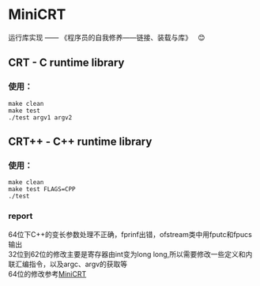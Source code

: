 # MiniCRT  

运行库实现 —— 《程序员的自我修养——链接、装载与库》 
&nbsp; :blush: 
    
  
## CRT - C runtime library    
### 使用：  
```shell
make clean
make test
./test argv1 argv2
```  

  
  
## CRT++ - C++ runtime library  
### 使用：  
```shell
make clean
make test FLAGS=CPP
./test
```


### report  
64位下C++的变长参数处理不正确，fprinf出错，ofstream类中用fputc和fpucs输出  
32位到62位的修改主要是寄存器由int变为long long,所以需要修改一些定义和内联汇编指令，以及argc、argv的获取等  
64位的修改参考[MiniCRT](https://github.com/youzhonghui/MiniCRT)
  

